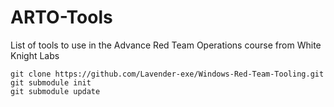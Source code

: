 # ARTO-Tools
List of tools to use in the Advance Red Team Operations course from White Knight Labs

```
git clone https://github.com/Lavender-exe/Windows-Red-Team-Tooling.git
git submodule init
git submodule update
```
